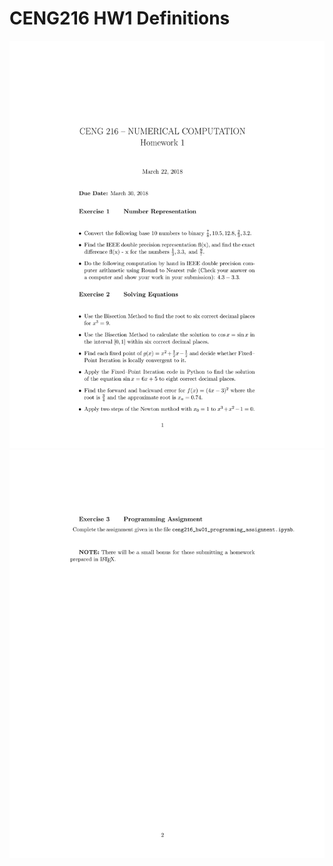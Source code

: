 # CENG216 HW1 Definitions

![alt text](https://github.com/feyil/CENG216/blob/master/HW1/HW1%20Definitions/hw01-1.jpg "Page 1")
![alt text](https://github.com/feyil/CENG216/blob/master/HW1/HW1%20Definitions/hw01-2.jpg "Page 2")
